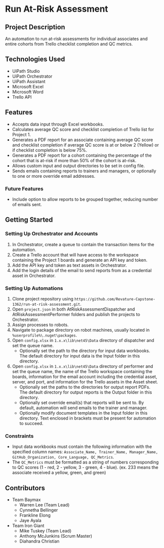 # Run At-Risk Assessment

## Project Description
An automation to run at-risk assessments for individual associates and entire cohorts from Trello checklist completion and QC metrics.

## Technologies Used
- UiPath Studio
- UiPath Orchestrator
- UiPath Assistant
- Microsoft Excel
- Microsoft Word
- Trello API

## Features
- Accepts data input through Excel workbooks.
- Calculates average QC score and checklist completion of Trello list for Project 1.
- Generates a PDF report for an associate containing average QC score and checklist completion if average QC score is at or below 2 (Yellow) or if checklist completion is below 75%.
- Generates a PDF report for a cohort containing the percentage of the cohort that is at-risk if more than 50% of the cohort is at-risk.
- Allows custom input and output directories to be set in config file.
- Sends emails containing reports to trainers and managers, or optionally to one or more override email addresses.

### Future Features
- Include option to allow reports to be grouped together, reducing number of emails sent.

## Getting Started

### Setting Up Orchestrator and Accounts
1. In Orchestrator, create a queue to contain the transaction items for the automation.
2. Create a Trello account that will have access to the workspace containing the Project 1 boards and generate an API key and token.
3. Add the API key and token as text assets in Orchestrator.
4. Add the login details of the email to send reports from as a credential asset in Orchestrator.

### Setting Up Automations
1. Clone project repository using `https://github.com/Revature-Capstone-1362/run-at-risk-assessment.git`.
2. Open `project.json` in both AtRiskAssessmentDispatcher and AtRiskAssessmentPerformer folders and publish the projects to Orchestrator.
3. Assign processes to robots.
4. Navigate to package directory on robot machines, usually located in `%userprofile%\.nuget\packages`.
5. Open `config.xlsx` in `1.x.x\lib\net45\Data` directory of dispatcher and set the queue name.
    - Optionally set the path to the directory for input data workbooks. The default directory for input data is the Input folder in this directory.
6. Open `config.xlsx` in `1.x.x\lib\net45\Data` directory of performer and set the queue name, the name of the Trello workspace containing the boards, information for the email account including the credential asset, server, and port, and information for the Trello assets in the Asset sheet.
    - Optionally set the paths to the directories for output report PDFs. The default directory for output reports is the Output folder in this directory.
    - Optionally set override email(s) that reports will be sent to. By default, automation will send emails to the trainer and manager.
    - Optionally modify document templates in the Input folder in this directory. Text enclosed in brackets must be present for automation to succeed.

### Constraints
- Input data workbooks must contain the following information with the specified column names: `Associate_Name, Trainer_Name, Manager_Name, GitHub_Organization, Core_Language, QC_Metrics`.
- The `QC_Metrics` must be formatted as a string of numbers corresponding to QC scores (1 - red, 2 - yellow, 3 - green, 4 - blue). (ex. 233 means the associate received a yellow, green, and green)

## Contributors
- Team Baymax
    - Warren Lee (Team Lead)
    - Cynnetha Bellinger
    - Frankline Elong
    - Jaye Ayala
- Team Iron Giant
    - Mike Tuskey (Team Lead)
    - Anthony McJunkins (Scrum Master)
    - Diahandra Christian
